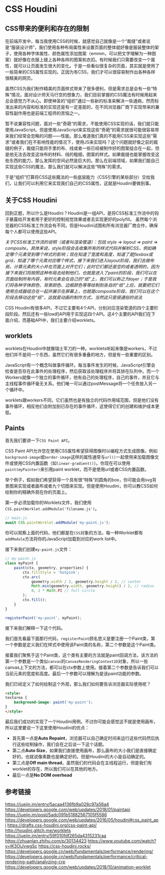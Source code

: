 # CSS Houdini

## CSS带来的便利和存在的限制

在前端开发中，每当我使用CSS的时候，就感觉自己就像是一个“裁缝”或者说是“服装设计师”，我们使用各种布局属性来设置页面的整体就好像是服装整体的架子，使用各种字体属性、颜色属性添加图案（emmm，可以把文字理解为一种图案）就好像在衣服上缝上各种各样的图案和衣扣。有时候我们只需要改变一个属性，就可以让页面发生很大的变化。于是一些看似很复杂的页面，其实就是使用了一些简单的CSS属性实现的。正因为有CSS，我们才可以很容易制作出各种各样很精美的网页。

虽然CSS为我们制作精美的页面样式带来了很多便利，但是需求总是会有一些“特殊”情况，面对设计师天马行空的想象力，我们目前掌握的CSS魔法有时候用起来总会感觉力不从心。即使神圣的“组织”通过一些新的标准来解决一些通病，然而标准出来的内容和标准的实现还是有一定差距的，在不同浏览器厂商下实现带来的兼容性副作用也是前端工程师的苦恼之一。

暂不说兼容性问题，面对一些”奇葩“的需求，不能使用CSS实现的话，我们就只能使用JavaScript。但是使用JavaScript来实现这些“奇葩“的需求就很可能很容易带来我们经常会忽略的问题——性能。那么难道我们真的不能用CSS来实现这些”需求“或者我们在不影响性能的情况下，使用JS来实现吗？这个问题就好像之前的裁缝的例子，裁缝只能将手里的布、线或者一些已经被制作好的图案组合在一起，但是他无法去改变这块布的材料、线的粗细，图案的样式。如果裁缝也能掌握改变这些东西的能力，那么发挥的空间必然是巨大的。那么在前端领域，如果我们能自己实现这些CSS的魔法，那么我们就可以解决这些“特殊”的需求。

于是“组织”打算将CSS这些魔法的一些底层能力（CSS引擎的某些部分）交给我们，让我们可以利用它来实现我们自己的CSS属性，这就是Houdini要做到事。

## 关于CSS Houdini

回到正题，所以什么是Houdini？Houdini是一组API，是将CSS标准工作流中的钩子暴露给开发者用于更好的控制视觉效果或者去实现更好的polyfill。 虽然每个浏览器的CSS标准工作流会有不同，但是Houdini试图和所有浏览器厂商合作，确保每个人都可以使用这些API。

*关于CSS标准工作流的说明（或者叫渲染管道）：包括 style => layout => paint => composite。具体来说，style阶段会去收集所有的样式代码并解析CSS，例如确定哪个元素受到哪个样式的影响；现在知道了宽度和高度，知道了是flexbox或grid，知道了哪个元素对应哪个样式，接下来我们进入layout阶段，我们去做布局，计算元素的大小并在页面上对齐它们；此时它们都还是空的或者透明的，因为接下来我们将按照这种布局去绘制他们，也就是进入了paint的阶段，我们可以在页面绘制所有内容，有时元素会在自己的“纸”上，我们可以称之为layer；于是我们将各种字体颜色、背景颜色、边框颜色等等绘制到各自的“纸”上后，就要把它们使用合成器组合在一起并展示在屏幕上，也就是composite阶段，我们可以在这个阶段去移动这些“纸”，这就是动画的制作方式，当然这只是很通俗的说法*

CSS Houdini有很多API，不过它主要有4个API，分别对应渲染管道的四个主要阶段阶段。然后还有一些low的API用于实现这四个API。这4个主要的API我们在下面介绍，而基础API中，我们主要介绍worklets。

## worklets

worklets在Houdini中就像瑞士军刀的一种。worklets听起来像是workers，不过他们并不是同一个东西，虽然它们有很多重叠的地方，但是有一些重要的区别。

JavaScript有一个概念叫做事件循环。每当事件发生的时候，JavaScript引擎会检查是否存在此事件的处理程序，然后获取该处理程序并将其排在队列中。而一个Workers就像一个独立的事件循环，他有自己的处理程序，自己的事件，并且它与主线程事件循环毫无关系。他们唯一可以通过postMessage将一个任务放入另一个循环中。

worklets跟workers不同，它们虽然也是有独立的代码作用域范围，但是他们没有事件循环，相反他们会附加到已存在的事件循环，这使得它们的创建和维护成本更低。 

## Paints

首先我们要讲一下`CSS Paint API`。

CSS Paint API允许您在使用CSS属性希望获得图像时以编程方式生成图像。例如`background-image`或`border-image`这样的属性通常与`url()`一起使用来加载图像文件或使用CSS内置函数（如`linear-gradient()`）。你现在可以使用`paint(myPainter)`来引用paint worklet，而不是使用url或者CSS内置函数。

举个例子，假如我们希望获得一个具有很“特殊”的圆角的box，你可能会用svg背景图来实现或者画布或者九个切图来实现。但是使用Houdini，你可以教CSS如何绘制你的精确外观在你的页面上。

第一步必须加载你的Worklets文件，我们使用`CSS.paintWorklet.addModule('filename.js')`。

``` js
// main.js
await CSS.paintWorklet.addModule('my-paint.js');
```

你可以观察上面的代码，他们都是在`CSS`对象的方法，每一种Worklet都有`addModule`方法将你的JavaScript加载到对应的work list中。

接下来我们创建`my-paint.js`文件：

``` js
// my-paint.js
class myPaint {
    paint(ctx, geometry, properties) {
        ctx.fillStyle = 'hotpink';
        ctx.arc(
            geometry.width / 2, geometry.height / 2, // center
            Math.min(geometry.width, geometry.height) / 2, // radius
            0, 2 * Math.PI // full circle
        );
        ctx.fill();
    }
}

registerPaint('my-paint', myPaint);
```

接下来我们解释一下这个代码。

我们首先看最下面那行代码，`registerPaint`顾名思义是要注册一个Paint类，第一个参数是定义我们在样式中使用该Paint类的名称，第二个参数是这个Paint类。

接着我们聚焦于这个Paint类，这个类有主要的方法就是paint回调方法，该方法的第一个参数是一个类似`canvas`的`CanvasRenderingContext2D`对象，所以一些canvas上下文的方法，都可以在ctx参数上使用。接着第二个参数是告诉我们可以当前元素的宽度和高度。最后一个参数可以理解为是该paint功能的参数。

我们已经定义了如何绘制这个外观，那么我们如何要告诉浏览器实际使用呢？

``` html
<style>
textarea {
    background-image: paint('my-paint');
}
</style>
```

最后我们成功的实现了一个Houdini用例。不过你可能会感觉这不就是使用画布，所以这里要说一下这里使用Houdini的优点：

* 首先第一点是**Auto Repaint**，浏览器可以自己确定时间来运行这些代码然后执行这些绘制操作，我们会在之后谈一下这个话题。
* 第二点**Auto Size**，如果我们直接使用画布，那么画布的大小我们是直接确定好的，也就说像素数也是确定好的。但是Houdini的大小是自动确定的。
* 第三点是**Off main thread**，虽然我们的代码会在主线程运行，但是我们有worklet的存在，所以我们可以在其他的地方。
* 最后一点是**No DOM overhead**





## 参考链接

https://juejin.im/entry/5acaa4136fb9a028c97a56a4
https://developers.google.com/web/updates/2018/01/paintapi
https://juejin.im/post/5adc091b51882567105f5586
https://developers.google.com/web/updates/2016/05/houdini#css_paint_api
https://drafts.css-houdini.org/css-paint-api/
http://houdini.glitch.me/worklets
https://juejin.im/entry/59f010fdf265da4315231caa
https://zhuanlan.zhihu.com/p/30134423
https://www.youtube.com/watch?v=lK3OiJvwgSc
https://css-houdini.rocks/
https://developers.google.cn/web/fundamentals/performance/rendering/
https://developers.google.cn/web/fundamentals/performance/critical-rendering-path/analyzing-crp
https://developers.google.com/web/updates/2018/10/animation-worklet